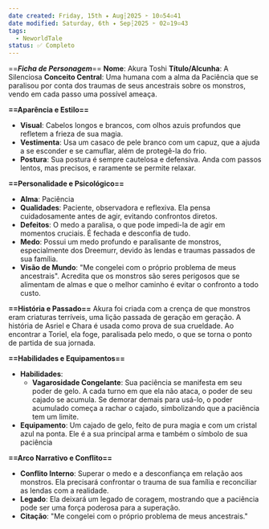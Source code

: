 ```yaml
---
date created: Friday, 15th ✦ Aug┆2025 ➣ 10▫54▫41 
date modified: Saturday, 6th ✦ Sep┆2025 ➣ 02▫19▫43 
tags:
  - NeworldTale
status: ✅ Completo
---
```


==***Ficha de Personagem***==
**Nome**: Akura Toshi
**Título/Alcunha**: A Silenciosa
**Conceito Central**: Uma humana com a alma da Paciência que se paralisou por conta dos traumas de seus ancestrais sobre os monstros, vendo em cada passo uma possível ameaça.

**==Aparência e Estilo==**
- **Visual**: Cabelos longos e brancos, com olhos azuis profundos que refletem a frieza de sua magia.
- **Vestimenta**: Usa um casaco de pele branco com um capuz, que a ajuda a se esconder e se camuflar, além de protegê-la do frio.
- **Postura**: Sua postura é sempre cautelosa e defensiva. Anda com passos lentos, mas precisos, e raramente se permite relaxar.

**==Personalidade e Psicológico==**
- **Alma**: Paciência
- **Qualidades**: Paciente, observadora e reflexiva. Ela pensa cuidadosamente antes de agir, evitando confrontos diretos.
- **Defeitos**: O medo a paralisa, o que pode impedi-la de agir em momentos cruciais. É fechada e desconfia de tudo.
- **Medo**: Possui um medo profundo e paralisante de monstros, especialmente dos Dreemurr, devido às lendas e traumas passados de sua família.
- **Visão de Mundo**: "Me congelei com o próprio problema de meus ancestrais". Acredita que os monstros são seres perigosos que se alimentam de almas e que o melhor caminho é evitar o confronto a todo custo.

**==História e Passado==**
Akura foi criada com a crença de que monstros eram criaturas terríveis, uma lição passada de geração em geração. A história de Asriel e Chara é usada como prova de sua crueldade. Ao encontrar a Toriel, ela foge, paralisada pelo medo, o que se torna o ponto de partida de sua jornada.

**==Habilidades e Equipamentos==**
- **Habilidades**: 
	- **Vagarosidade Congelante**: Sua paciência se manifesta em seu poder de gelo. A cada turno em que ela não ataca, o poder de seu cajado se acumula. Se demorar demais para usá-lo, o poder acumulado começa a rachar o cajado, simbolizando que a paciência tem um limite.
- **Equipamento**: Um cajado de gelo, feito de pura magia e com um cristal azul na ponta. Ele é a sua principal arma e também o símbolo de sua paciência

**==Arco Narrativo e Conflito==**
- **Conflito Interno**: Superar o medo e a desconfiança em relação aos monstros. Ela precisará confrontar o trauma de sua família e reconciliar as lendas com a realidade.
- **Legado**: Ela deixará um legado de coragem, mostrando que a paciência pode ser uma força poderosa para a superação.
- **Citação**: "Me congelei com o próprio problema de meus ancestrais."